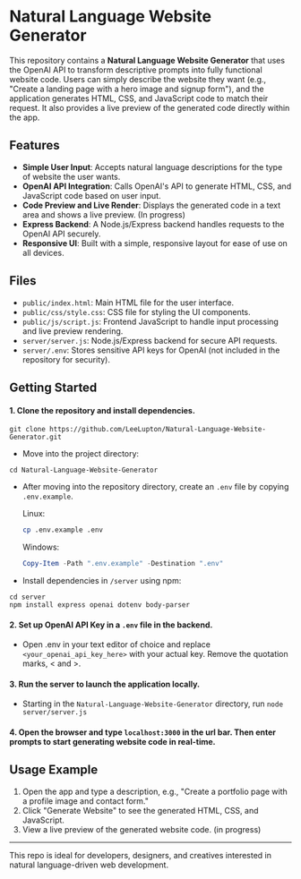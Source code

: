 # Natural Language Website Generator

This repository contains a **Natural Language Website Generator** that uses the OpenAI API to transform descriptive prompts into fully functional website code. Users can simply describe the website they want (e.g., "Create a landing page with a hero image and signup form"), and the application generates HTML, CSS, and JavaScript code to match their request. It also provides a live preview of the generated code directly within the app.

## Features

- **Simple User Input**: Accepts natural language descriptions for the type of website the user wants.
- **OpenAI API Integration**: Calls OpenAI's API to generate HTML, CSS, and JavaScript code based on user input.
- **Code Preview and Live Render**: Displays the generated code in a text area and shows a live preview. (In progress)
- **Express Backend**: A Node.js/Express backend handles requests to the OpenAI API securely.
- **Responsive UI**: Built with a simple, responsive layout for ease of use on all devices.

## Files

- `public/index.html`: Main HTML file for the user interface.
- `public/css/style.css`: CSS file for styling the UI components.
- `public/js/script.js`: Frontend JavaScript to handle input processing and live preview rendering.
- `server/server.js`: Node.js/Express backend for secure API requests.
- `server/.env`: Stores sensitive API keys for OpenAI (not included in the repository for security).

## Getting Started

#### 1. **Clone the repository** and install dependencies.

   ```git
   git clone https://github.com/LeeLupton/Natural-Language-Website-Generator.git
   ```

   - Move into the project directory:
   
   ```
   cd Natural-Language-Website-Generator
   ```

   - After moving into the repository directory, create an `.env` file by copying `.env.example`.
  
     Linux:
     ```bash
     cp .env.example .env
     ```
  
     Windows:
     ```PowerShell
     Copy-Item -Path ".env.example" -Destination ".env"
     ```
  
  - Install dependencies in `/server` using npm:
  ```npm
  cd server
  npm install express openai dotenv body-parser
  ```
  
#### 2. **Set up OpenAI API Key** in a `.env` file in the backend.
   - Open .env in your text editor of choice and replace `<your_openai_api_key_here>` with your actual key. Remove the quotation marks, < and >.

#### 3. **Run the server** to launch the application locally.
   - Starting in the `Natural-Language-Website-Generator` directory, run `node server/server.js`

#### 4. Open the browser and type `localhost:3000` in the url bar. Then enter prompts to start generating website code in real-time.

## Usage Example

1. Open the app and type a description, e.g., "Create a portfolio page with a profile image and contact form."
2. Click "Generate Website" to see the generated HTML, CSS, and JavaScript.
3. View a live preview of the generated website code. (in progress)

---

This repo is ideal for developers, designers, and creatives interested in natural language-driven web development.
